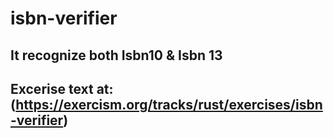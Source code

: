 # isbn-verifier
## It recognize both Isbn10 & Isbn 13
## Excerise text at: (https://exercism.org/tracks/rust/exercises/isbn-verifier)
